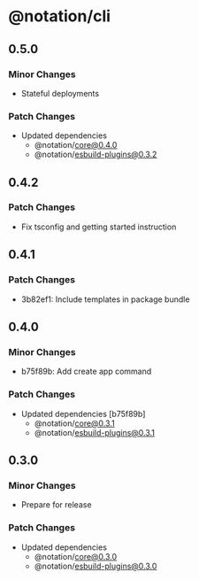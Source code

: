 # @notation/cli

## 0.5.0

### Minor Changes

- Stateful deployments

### Patch Changes

- Updated dependencies
  - @notation/core@0.4.0
  - @notation/esbuild-plugins@0.3.2

## 0.4.2

### Patch Changes

- Fix tsconfig and getting started instruction

## 0.4.1

### Patch Changes

- 3b82ef1: Include templates in package bundle

## 0.4.0

### Minor Changes

- b75f89b: Add create app command

### Patch Changes

- Updated dependencies [b75f89b]
  - @notation/core@0.3.1
  - @notation/esbuild-plugins@0.3.1

## 0.3.0

### Minor Changes

- Prepare for release

### Patch Changes

- Updated dependencies
  - @notation/core@0.3.0
  - @notation/esbuild-plugins@0.3.0
